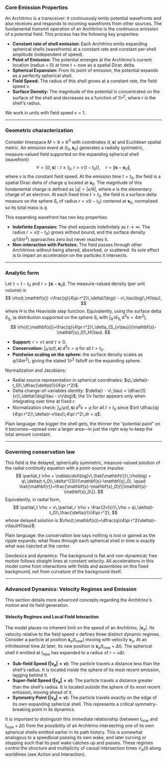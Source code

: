 ### Core Emission Properties

An Architrino is a transceiver: it continuously emits potential wavefronts and also receives and responds to incoming wavefronts from other sources. The fundamental transmit operation of an Architrino is the continuous emission of a potential field. This process has the following key properties:

-   **Constant rate of shell emission:** Each Architrino emits expanding spherical shells (wavefronts) at a constant rate and constant per-shell amplitude (independent of speed).
-   **Point of Emission:** The potential emerges at the Architrino's current location (radius = 0) at time $t=\text{now}$ as a spatial Dirac delta.
-   **Spherical Expansion:** From its point of emission, the potential expands as a perfectly spherical shell.
-   **Field Speed:** The radius of this shell grows at a constant rate, the field speed $v$.
-   **Surface Density:** The magnitude of the potential is concentrated on the surface of the shell and decreases as a function of $1/r^2$, where $r$ is the shell's radius.

We work in units with field speed $v=1$.

---

### Geometric characterization

Consider timespace $M=\mathbb{R}\times\mathbb{R}^3$ with coordinates $(t,\mathbf{s})$ and Euclidean spatial metric. An emission event at $(t_0,\mathbf{s}_0)$ generates a radially symmetric, measure-valued field supported on the expanding spherical shell (wavefront)
$$
\mathcal{C}=\{(t,\mathbf{s}) : t\ge t_0,\; r = v\,(t-t_0)\},\quad r=\|\mathbf{s}-\mathbf{s}_0\|,
$$
where $v$ is the constant field speed. At the emission time $t=t_0$, the field is a spatial Dirac delta of charge $q$ located at $\mathbf{s}_0$. The magnitude of this fundamental charge is defined as $|q| = |e/6|$, where $e$ is the elementary charge of an electron. At each fixed time $t>t_0$, the field is a surface delta measure on the sphere $S_{r}$ of radius $r=v(t-t_0)$ centered at $\mathbf{s}_0$, normalized so its total mass is $q$.

This expanding wavefront has two key properties:
-   **Indefinite Expansion:** The shell expands indefinitely as $t \to \infty$. The radius $r = v(t-t_0)$ grows without bound, and the surface density $q/(4\pi r^2)$ approaches zero but never reaches it.
-   **Non-interaction with Particles:** The field passes through other Architrinos without being altered, absorbed, or scattered. Its sole effect is to impart an acceleration on the particles it intersects.

---

### Analytic form

Let $\tau=t-t_0$ and $r=\|\mathbf{s}-\mathbf{s}_0\|$. The measure-valued density (per unit volume) is
$$
\rho(t,\mathbf{s})
=\frac{q}{4\pi r^2}\,\delta\!\big(r - v\,\tau\big)\,H(\tau),
$$
where $H$ is the Heaviside step function. Equivalently, using the surface delta $\delta_{S_r}$ (a distribution supported on the sphere $S_r$ with $\int_{\mathbb{R}^3}\delta_{S_r}\,\mathrm{d}^3s=4\pi r^2$),
$$
\rho(t,\mathbf{s})=\frac{q}{4\pi r^2}\,\delta_{S_{v\tau}}(\mathbf{s}-\mathbf{s}_0)\,H(\tau).
$$
- **Support:** $r=v\tau$ and $\tau\ge 0$.
- **Conservation:** $\displaystyle \int_{\mathbb{R}^3}\rho(t,\mathbf{s})\,\mathrm{d}^3s = q$ for all $t>t_0$.
- **Pointwise scaling on the sphere:** the surface density scales as $q/(4\pi r^2)$, giving the stated $1/r^2$ falloff on the expanding sphere.

Normalization and Jacobians:
- Radial source representation in spherical coordinates: $q\,\delta(t-t_0)\,\dfrac{\delta(r)}{4\pi r^2}$.
- Delta change-of-variables identity: $\delta(r - v\,\tau) = \dfrac{1}{v}\,\delta\!\big(\tau - r/v\big)$; the $1/v$ factor appears only when integrating over time at fixed $r$.
- Normalization check: $\displaystyle \int_{\mathbb{R}^3}\rho(t,\mathbf{s})\,d^3s = q$ for all $t>t_0$ since $\int \dfrac{q}{4\pi r^2}\,\delta(r-v\tau)\,4\pi r^2\,dr = q$.

Plain language: the bigger the shell gets, the thinner the “potential paint” on it becomes—spread over a larger area—in just the right way to keep the total amount constant.

---

### Governing conservation law

This field is the delayed, spherically symmetric, measure-valued solution of the radial continuity equation with a point-source impulse:
$$
\partial_t \rho + \nabla\cdot\big(v\,\hat{\mathbf{r}}\,\rho\big) = q\,\delta(t-t_0)\,\delta^{(3)}(\mathbf{s}-\mathbf{s}_0),
\quad \hat{\mathbf{r}}=\frac{\mathbf{s}-\mathbf{s}_0}{\|\mathbf{s}-\mathbf{s}_0\|}.
$$
Equivalently, in radial form,
$$
\partial_t \rho + v\,\partial_r \rho + \frac{2v}{r}\,\rho = q\,\delta(t-t_0)\,\frac{\delta(r)}{4\pi r^2},
$$
whose delayed solution is $\rho(t,\mathbf{s})=\dfrac{q}{4\pi r^2}\delta(r-v\tau)H(\tau)$.

Plain language: the conservation law says nothing is lost or gained as the ripple expands; what flows through each spherical shell in time is exactly what was injected at the center.

Geodesics and dynamics: The background is flat and non-dynamical; free motion follows straight lines at constant velocity. All accelerations in this model come from interactions with fields and assemblies on this fixed background, not from curvature of the background itself.

---

### Advanced Dynamics: Velocity Regimes and Emission

This section details more advanced concepts regarding the Architrino's motion and its field generation.

#### **Velocity Regimes and Local Field Interaction**
The model places no inherent limit on the speed of an Architrino, $|\mathbf{v}_a|$. Its velocity relative to the field speed $v$ defines three distinct dynamic regimes. Consider a particle at position $\mathbf{s}_a(t_{\text{now}})$ moving with velocity $\mathbf{v}_a$. At an infinitesimal time $\Delta t$ later, its new position is $\mathbf{s}_a(t_{\text{now}} + \Delta t)$. The spherical shell it emitted at $t_{\text{now}}$ has expanded to a radius of $r = v \Delta t$.

-   **Sub-field Speed ($|\mathbf{v}_a| < v$):** The particle travels a distance less than the shell's radius. It is located *inside* the sphere of its most recent emission, lagging behind it.
-   **Super-field Speed ($|\mathbf{v}_a| > v$):** The particle travels a distance greater than the shell's radius. It is located *outside* the sphere of its most recent emission, moving ahead of it.
-   **Symmetry Point ($|\mathbf{v}_a| = v$):** The particle travels exactly on the edge of its own expanding spherical shell. This represents a critical symmetry-breaking point in its dynamics.

It is important to distinguish this immediate relationship (between $t_{\text{now}}$ and $t_{\text{now}} + \Delta t$) from the possibility of an Architrino intersecting one of its own spherical shells emitted earlier in its path history. This is somewhat analogous to a speedboat passing its own wake, and later curving or stopping such that its past wake catches up and passes. These regimes control the structure and multiplicity of causal intersection times $\mathcal{C}_a(t)$ along worldlines (see Action and Interaction).


